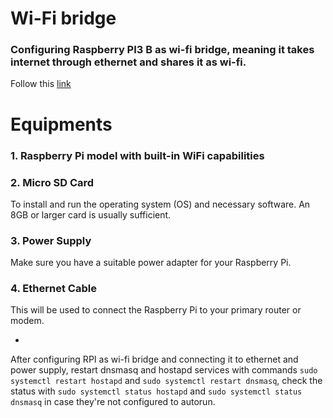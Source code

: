 # Wi-Fi bridge
### Configuring Raspberry PI3 B as wi-fi bridge, meaning it takes internet through ethernet and shares it as wi-fi.
Follow this [link](https://thepi.io/how-to-use-your-raspberry-pi-as-a-wireless-access-point/)

# Equipments
### 1. Raspberry Pi model with built-in WiFi capabilities
### 2. Micro SD Card 
To install and run the operating system (OS) and necessary software. An 8GB or larger card is usually sufficient.
### 3. Power Supply
Make sure you have a suitable power adapter for your Raspberry Pi.
### 4. Ethernet Cable
This will be used to connect the Raspberry Pi to your primary router or modem.

-
After configuring RPI as wi-fi bridge and connecting it to ethernet and power supply, restart dnsmasq and hostapd services with commands  `sudo systemctl restart hostapd` and  `sudo systemctl restart dnsmasq`, check the status with `sudo systemctl status hostapd` and `sudo systemctl status dnsmasq` in case they're not configured to autorun.
